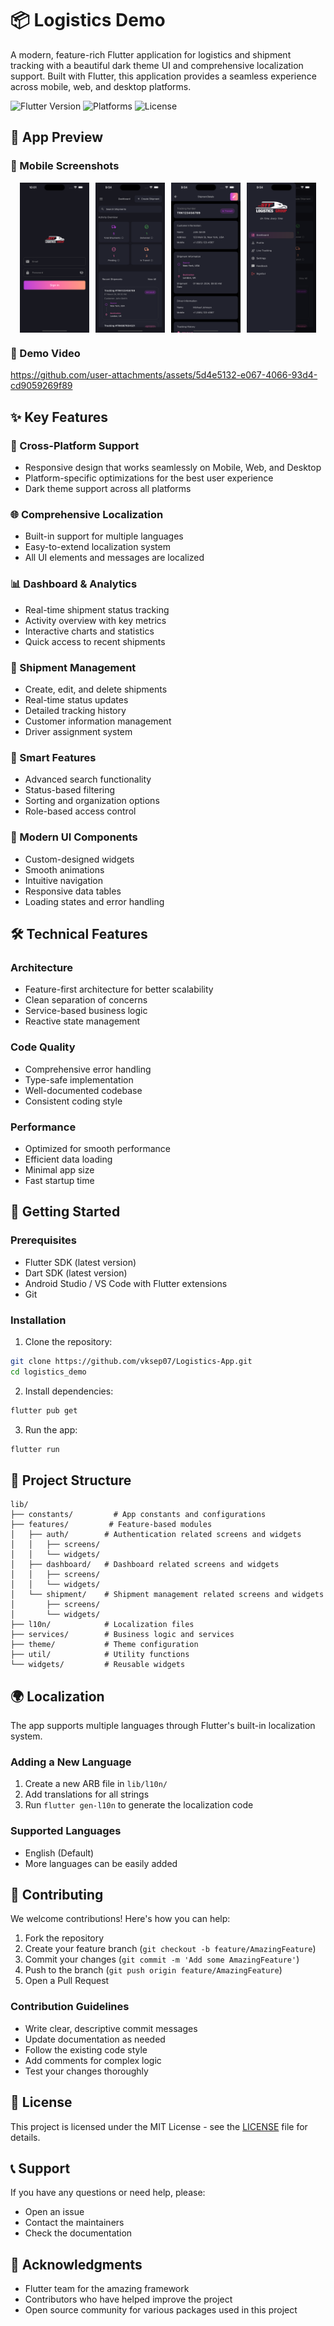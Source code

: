# 📦 Logistics Demo

A modern, feature-rich Flutter application for logistics and shipment tracking with a beautiful dark theme UI and comprehensive localization support. Built with Flutter, this application provides a seamless experience across mobile, web, and desktop platforms.

![Flutter Version](https://img.shields.io/badge/Flutter-Latest-blue)
![Platforms](https://img.shields.io/badge/Platforms-Android%20%7C%20iOS%20%7C%20Web%20%7C%20Desktop-green)
![License](https://img.shields.io/badge/License-MIT-purple)

## 📱 App Preview

### 📸 Mobile Screenshots

<div style="display: flex; flex-wrap: wrap; gap: 10px; justify-content: center; margin-bottom: 20px;">
  <img src="assets/screenshots/login.png" alt="Login Screen" width="22%" />
  <img src="assets/screenshots/mobile_dashboard.png" alt="Mobile Dashboard" width="22%" />
  <img src="assets/screenshots/mobile_ship_details.png" alt="Shipment Details" width="22%" />
  <img src="assets/screenshots/mobile_nav.png" alt="Navigation Menu" width="22%" />
</div>

### 🎥 Demo Video

https://github.com/user-attachments/assets/5d4e5132-e067-4066-93d4-cd9059269f89

## ✨ Key Features

### 📱 Cross-Platform Support
- Responsive design that works seamlessly on Mobile, Web, and Desktop
- Platform-specific optimizations for the best user experience
- Dark theme support across all platforms

### 🌐 Comprehensive Localization
- Built-in support for multiple languages
- Easy-to-extend localization system
- All UI elements and messages are localized

### 📊 Dashboard & Analytics
- Real-time shipment status tracking
- Activity overview with key metrics
- Interactive charts and statistics
- Quick access to recent shipments

### 📝 Shipment Management
- Create, edit, and delete shipments
- Real-time status updates
- Detailed tracking history
- Customer information management
- Driver assignment system

### 🎯 Smart Features
- Advanced search functionality
- Status-based filtering
- Sorting and organization options
- Role-based access control

### 🎨 Modern UI Components
- Custom-designed widgets
- Smooth animations
- Intuitive navigation
- Responsive data tables
- Loading states and error handling

## 🛠 Technical Features

### Architecture
- Feature-first architecture for better scalability
- Clean separation of concerns
- Service-based business logic
- Reactive state management

### Code Quality
- Comprehensive error handling
- Type-safe implementation
- Well-documented codebase
- Consistent coding style

### Performance
- Optimized for smooth performance
- Efficient data loading
- Minimal app size
- Fast startup time

## 🚀 Getting Started

### Prerequisites
- Flutter SDK (latest version)
- Dart SDK (latest version)
- Android Studio / VS Code with Flutter extensions
- Git

### Installation

1. Clone the repository:
```bash
git clone https://github.com/vksep07/Logistics-App.git
cd logistics_demo
```

2. Install dependencies:
```bash
flutter pub get
```

3. Run the app:
```bash
flutter run
```

## 📁 Project Structure

```
lib/
├── constants/         # App constants and configurations
├── features/         # Feature-based modules
│   ├── auth/        # Authentication related screens and widgets
│   │   ├── screens/
│   │   └── widgets/
│   ├── dashboard/   # Dashboard related screens and widgets
│   │   ├── screens/
│   │   └── widgets/
│   └── shipment/    # Shipment management related screens and widgets
│       ├── screens/
│       └── widgets/
├── l10n/            # Localization files
├── services/        # Business logic and services
├── theme/           # Theme configuration
├── util/            # Utility functions
└── widgets/         # Reusable widgets
```

## 🌍 Localization

The app supports multiple languages through Flutter's built-in localization system.

### Adding a New Language
1. Create a new ARB file in `lib/l10n/`
2. Add translations for all strings
3. Run `flutter gen-l10n` to generate the localization code

### Supported Languages
- English (Default)
- More languages can be easily added

## 🤝 Contributing

We welcome contributions! Here's how you can help:

1. Fork the repository
2. Create your feature branch (`git checkout -b feature/AmazingFeature`)
3. Commit your changes (`git commit -m 'Add some AmazingFeature'`)
4. Push to the branch (`git push origin feature/AmazingFeature`)
5. Open a Pull Request

### Contribution Guidelines
- Write clear, descriptive commit messages
- Update documentation as needed
- Follow the existing code style
- Add comments for complex logic
- Test your changes thoroughly

## 📄 License

This project is licensed under the MIT License - see the [LICENSE](LICENSE) file for details.

## 📞 Support

If you have any questions or need help, please:
- Open an issue
- Contact the maintainers
- Check the documentation

## 🙏 Acknowledgments

- Flutter team for the amazing framework
- Contributors who have helped improve the project
- Open source community for various packages used in this project
